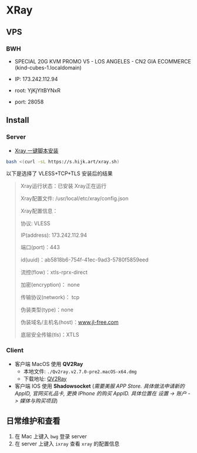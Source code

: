 # XRay

## VPS

### BWH

- SPECIAL 20G KVM PROMO V5 - LOS ANGELES - CN2 GIA ECOMMERCE (kind-cubes-1.localdomain)

- IP: 173.242.112.94

- root: YjKjYltBYNxR

- port: 28058

## Install

### Server

- [Xray 一键脚本安装](https://v2xtls.org/xray%e4%b8%80%e9%94%ae%e8%84%9a%e6%9c%ac/)

```bash
bash <(curl -sL https://s.hijk.art/xray.sh)
```

以下是选择了 VLESS+TCP+TLS 安装后的结果

>   Xray运行状态：已安装 Xray正在运行
>
>  Xray配置文件: /usr/local/etc/xray/config.json
>
>  Xray配置信息：
>
>   协议: VLESS
>
>  IP(address): 173.242.112.94
>
>  端口(port)：443
>
>  id(uuid)：ab5818b6-754f-41ec-9ad3-5780f5859eed
>
>  流控(flow)：xtls-rprx-direct
>
>  加密(encryption)： none
>
>  传输协议(network)： tcp
>
>  伪装类型(type)：none
>
>  伪装域名/主机名(host)：www.jl-free.com
>
>  底层安全传输(tls)：XTLS

### Client

- 客户端 MacOS 使用 **QV2Ray**
  - 本地文件: `./Qv2ray.v2.7.0-pre2.macOS-x64.dmg`
  - 下载地址: [QV2Ray](https://github.com/Qv2ray/Qv2ray/releases)
- 客户端 IOS 使用 **Shadowsocket** (*需要美服 APP Store. 具体做法申请新的 AppID, 官网买礼品卡, 更换 IPhone 的购买 AppID. 具体位置在 设置 -> 账户 -> 媒体与购买项目*)

## 日常维护和查看

1. 在 Mac 上键入 `bwg` 登录 server
2. 在 server 上键入 `ixray` 查看 `xray` 的配置信息